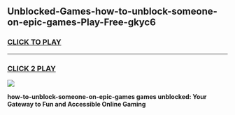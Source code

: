 
## Unblocked-Games-how-to-unblock-someone-on-epic-games-Play-Free-gkyc6
<h3>
<a href="https://premium76.site?title=how-to-unblock-someone-on-epic-games&ref=22A">CLICK TO PLAY</a></h3>
<hr>

<h3>
<a href="https://premium76.site?title=how-to-unblock-someone-on-epic-games&ref=22A">CLICK 2 PLAY</a>
  
</h3>

<a href="https://premium76.site?title=how-to-unblock-someone-on-epic-games&ref=22A"><img src="https://clearcache.store/games.png"></a>


**how-to-unblock-someone-on-epic-games games unblocked: Your Gateway to Fun and Accessible Online Gaming**
